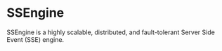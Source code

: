 # SSEngine
SSEngine is a highly scalable, distributed, and fault-tolerant Server Side Event (SSE) engine.
